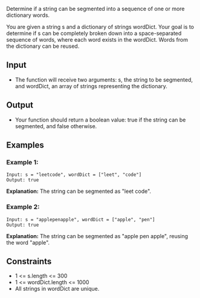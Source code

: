 Determine if a string can be segmented into a sequence of one or more dictionary words.

You are given a string s and a dictionary of strings wordDict. Your goal is to determine if s can be completely broken down into a space-separated sequence of words, where each word exists in the wordDict. Words from the dictionary can be reused.

## Input

* The function will receive two arguments: s, the string to be segmented, and wordDict, an array of strings representing the dictionary.

## Output

* Your function should return a boolean value: true if the string can be segmented, and false otherwise.

## Examples

### Example 1:

```text
Input: s = "leetcode", wordDict = ["leet", "code"]
Output: true
```

**Explanation:**
The string can be segmented as "leet code".

### Example 2:

```text
Input: s = "applepenapple", wordDict = ["apple", "pen"]
Output: true
```

**Explanation:**
The string can be segmented as "apple pen apple", reusing the word "apple".

## Constraints

* 1 <= s.length <= 300
* 1 <= wordDict.length <= 1000
* All strings in wordDict are unique.